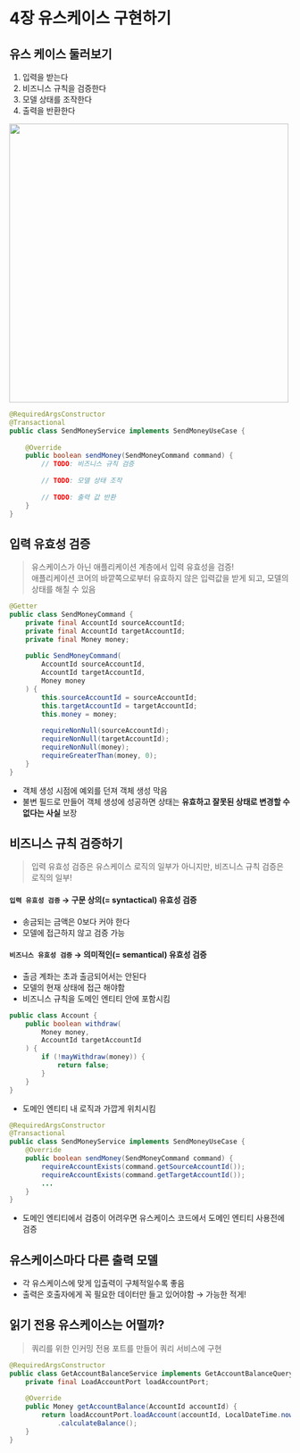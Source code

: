 # 4장 유스케이스 구현하기

## 유스 케이스 둘러보기

1. 입력을 받는다
2. 비즈니스 규칙을 검증한다
3. 모델 상태를 조작한다
4. 출력을 반환한다

<img src="./img/1.jpg" alt="" width="500" />

```java
@RequiredArgsConstructor
@Transactional
public class SendMoneyService implements SendMoneyUseCase {
    
    @Override
    public boolean sendMoney(SendMoneyCommand command) {
        // TODO: 비즈니스 규칙 검증 
        
        // TODO: 모델 상태 조작
        
        // TODO: 출력 값 반환
    }
}
```

## 입력 유효성 검증

> 유스케이스가 아닌 애플리케이션 계층에서 입력 유효성을 검증!<br>
> 애플리케이션 코어의 바깥쪽으로부터 유효하지 않은 입력값을 받게 되고, 모델의 상태를 해칠 수 있음

```java
@Getter
public class SendMoneyCommand {
    private final AccountId sourceAccountId;
    private final AccountId targetAccountId;
    private final Money money;
    
    public SendMoneyCommand(
        AccountId sourceAccountId,
        AccountId targetAccountId,
        Money money
    ) {
        this.sourceAccountId = sourceAccountId;
        this.targetAccountId = targetAccountId;
        this.money = money;
        
        requireNonNull(sourceAccountId);
        requireNonNull(targetAccountId);
        requireNonNull(money);
        requireGreaterThan(money, 0);
    }
}
```

- 객체 생성 시점에 예외를 던져 객체 생성 막음
- 불변 필드로 만들어 객체 생성에 성공하면 상태는 **유효하고 잘못된 상태로 변경할 수 없다는 사실** 보장

## 비즈니스 규칙 검증하기

> 입력 유효성 검증은 유스케이스 로직의 일부가 아니지만, 비즈니스 규칙 검증은 로직의 일부!

#### `입력 유효성 검증` &rarr; 구문 상의(= syntactical) 유효성 검증

- 송금되는 금액은 0보다 커야 한다
- 모델에 접근하지 않고 검증 가능

#### `비즈니스 유효성 검증` &rarr; 의미적인(= semantical) 유효성 검증

- 출금 계좌는 초과 출금되어서는 안된다
- 모델의 현재 상태에 접근 해야함
- 비즈니스 규칙을 도메인 엔티티 안에 포함시킴

```java
public class Account {
    public boolean withdraw(
        Money money,
        AccountId targetAccountId
    ) {
        if (!mayWithdraw(money)) {
            return false;
        }
    }
}
```

- 도메인 엔티티 내 로직과 가깝게 위치시킴

```java
@RequiredArgsConstructor
@Transactional
public class SendMoneyService implements SendMoneyUseCase {
    @Override
    public boolean sendMoney(SendMoneyCommand command) {
        requireAccountExists(command.getSourceAccountId());
        requireAccountExists(command.getTargetAccountId());
        ...
    }
}
```

- 도메인 엔티티에서 검증이 어려우면 유스케이스 코드에서 도메인 엔티티 사용전에 검증

## 유스케이스마다 다른 출력 모델

- 각 유스케이스에 맞게 입출력이 구체적일수록 좋음
- 출력은 호출자에게 꼭 필요한 데이터만 들고 있어야함 &rarr; 가능한 적게!

## 읽기 전용 유스케이스는 어떨까?

> 쿼리를 위한 인커밍 전용 포트를 만들어 쿼리 서비스에 구현

```java
@RequiredArgsConstructor
public class GetAccountBalanceService implements GetAccountBalanceQuery {
    private final LoadAccountPort loadAccountPort;
    
    @Override
    public Money getAccountBalance(AccountId accountId) {
        return loadAccountPort.loadAccount(accountId, LocalDateTime.now())
            .calculateBalance();
    }
}
```

